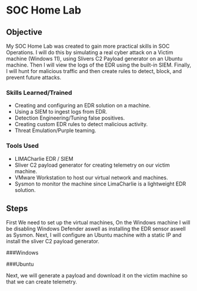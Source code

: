 
# SOC Home Lab

## Objective
My SOC Home Lab was created to gain more practical skills in SOC Operations. I will do this by simulating a real cyber attack on a Victim machine (Windows 11), using Slivers C2 Payload generator on an Ubuntu machine. Then I will view the logs of the EDR using the built-in SIEM. Finally, I will hunt for malicious traffic and then create rules to detect, block, and prevent future attacks.

### Skills Learned/Trained

- Creating and configuring an EDR solution on a machine.
- Using a SIEM to ingest logs from EDR.
- Detection Engineering/Tuning false positives.
- Creating custom EDR rules to detect malicious activity.
- Threat Emulation/Purple teaming.
  
### Tools Used

- LIMACharlie EDR / SIEM 
- Sliver C2 payload generator for creating telemetry on our victim machine.
- VMware Workstation to host our virtual network and machines.
- Sysmon to monitor the machine since LimaCharlie is a lightweight EDR solution.

## Steps
First We need to set up the virtual machines, On the Windows machine I will be disabling Windows Defender aswell as installing the EDR sensor aswell as Sysmon. Next, I will configure an Ubuntu machine with a static IP and install the sliver C2 payload generator.

###Windows

###Ubuntu



Next, we will generate a payload and download it on the victim machine so that we can create telemetry.
